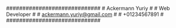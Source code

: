 
#############################
\# Ackermann Yuriy           \#
\# Web Developer             \#
\# ackermann.yuriy@gmail.com \#
\# +01234567891              \#
\#############################
